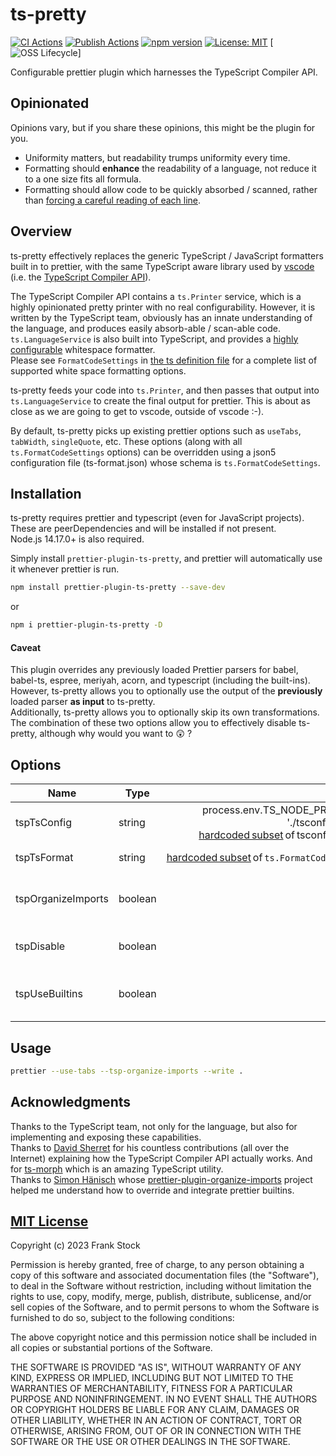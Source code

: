 # ts-pretty
[![CI Actions](https://github.com/pcafstockf/ts-pretty/workflows/CI/badge.svg)](https://github.com/pcafstockf/ts-pretty/actions)
[![Publish Actions](https://github.com/pcafstockf/ts-pretty/workflows/NPM%20Publish/badge.svg)](https://github.com/pcafstockf/ts-pretty/actions)
[![npm version](https://badge.fury.io/js/ts-pretty.svg)](https://badge.fury.io/js/ts-pretty)
[![License: MIT](https://img.shields.io/badge/License-MIT-green.svg)](https://opensource.org/licenses/MIT)
[![OSS Lifecycle](https://img.shields.io/osslifecycle/pcafstockf/ts-pretty)]

Configurable prettier plugin which harnesses the TypeScript Compiler API.

## Opinionated
Opinions vary, but if you share these opinions, this might be the plugin for you.
* Uniformity matters, but readability trumps uniformity every time.
* Formatting should **enhance** the readability of a language, not reduce it to a one size fits all formula.
* Formatting should allow code to be quickly absorbed / scanned, rather than [forcing a careful reading of each line](https://github.com/pcafstockf/ts-pretty/blob/master/fixtures/one-size-fits-all.md).

## Overview

ts-pretty effectively replaces the generic TypeScript / JavaScript formatters built in to prettier, with the same TypeScript aware library used by
[vscode](https://code.visualstudio.com/Docs/languages/typescript) (i.e. the [TypeScript Compiler API](https://github.com/microsoft/TypeScript/wiki/Using-the-Compiler-API)).

The TypeScript Compiler API contains a `ts.Printer` service, which is a highly opinionated pretty printer with no real configurability. 
However, it is written by the TypeScript team, obviously has an innate understanding of the language, and produces easily absorb-able / scan-able code.  
`ts.LanguageService` is also built into TypeScript, and provides a [highly configurable](https://thejohnfreeman.github.io/TypeScript/interfaces/formatcodeoptions.html) whitespace formatter.  
Please see `FormatCodeSettings` in [the ts definition file](https://github.com/microsoft/TypeScript/blob/main/lib/typescript.d.ts) 
for a complete list of supported white space formatting options.

ts-pretty feeds your code into `ts.Printer`, and then passes that output into `ts.LanguageService` to create the final output for prettier. 
This is about as close as we are going to get to vscode, outside of vscode :-).

By default, ts-pretty picks up existing prettier options such as `useTabs`, `tabWidth`, `singleQuote`, etc.
These options (along with all `ts.FormatCodeSettings` options) can be overridden using a json5 configuration file (ts-format.json) whose schema is `ts.FormatCodeSettings`.  

## Installation
ts-pretty requires prettier and typescript (even for JavaScript projects).  These are peerDependencies and will be installed if not present.  
Node.js 14.17.0+ is also required.

Simply install `prettier-plugin-ts-pretty`, and prettier will automatically use it whenever prettier is run.

```bash
npm install prettier-plugin-ts-pretty --save-dev
```
or
```bash
npm i prettier-plugin-ts-pretty -D
```
#### Caveat
This plugin overrides any previously loaded Prettier parsers for babel, babel-ts, espree, meriyah, acorn, and typescript (including the built-ins).  
However, ts-pretty allows you to optionally use the output of the **previously** loaded parser **as input** to ts-pretty.  
Additionally, ts-pretty allows you to optionally skip its own transformations.  
The combination of these two options allow you to effectively disable ts-pretty, although why would you want to :astonished: ?

## Options
| Name        | Type  |    Default | Description                                   |
|------------------|-------|--------:|:----------------------------------------------|
|tspTsConfig       |string |process.env.TS_NODE_PROJECT `??`<br/>'./tsconfig.json' `??`<br />[hardcoded subset](https://github.com/pcafstockf/ts-pretty/blob/master/src/index.ts#L257) of tsconfig options | Path to a tsconfig.json file.                 |
|tspTsFormat       |string |[hardcoded subset](https://github.com/pcafstockf/ts-pretty/blob/master/src/index.ts#L17) of `ts.FormatCodeSettings` | Path to a ts-format.json file.                |
|tspOrganizeImports|boolean|false| [Removes unused, sorts by paths and names](https://devblogs.microsoft.com/typescript/announcing-typescript-2-8-2/#organize-imports).     |
|tspDisable        |boolean|false| Do not perform any ts-pretty transformations. |
|tspUseBuiltins    |boolean|false| Use a (appropriate) previously loaded parser. |

## Usage
```bash
prettier --use-tabs --tsp-organize-imports --write .
```



## Acknowledgments
Thanks to the TypeScript team, not only for the language, but also for implementing and exposing these capabilities.  
Thanks to [David Sherret](https://github.com/dsherret) for his countless contributions (all over the Internet) explaining how the TypeScript Compiler API actually works. 
And for [ts-morph](https://github.com/dsherret/ts-morph) which is an amazing TypeScript utility.  
Thanks to [Simon Hänisch](https://github.com/simonhaenisch) whose [prettier-plugin-organize-imports](https://github.com/simonhaenisch/prettier-plugin-organize-imports) project helped me understand how to override and integrate prettier builtins.

## [MIT License](https://choosealicense.com/licenses/mit/)

Copyright (c) 2023 Frank Stock

Permission is hereby granted, free of charge, to any person obtaining a copy
of this software and associated documentation files (the "Software"), to deal
in the Software without restriction, including without limitation the rights
to use, copy, modify, merge, publish, distribute, sublicense, and/or sell
copies of the Software, and to permit persons to whom the Software is
furnished to do so, subject to the following conditions:

The above copyright notice and this permission notice shall be included in all
copies or substantial portions of the Software.

THE SOFTWARE IS PROVIDED "AS IS", WITHOUT WARRANTY OF ANY KIND, EXPRESS OR
IMPLIED, INCLUDING BUT NOT LIMITED TO THE WARRANTIES OF MERCHANTABILITY,
FITNESS FOR A PARTICULAR PURPOSE AND NONINFRINGEMENT. IN NO EVENT SHALL THE
AUTHORS OR COPYRIGHT HOLDERS BE LIABLE FOR ANY CLAIM, DAMAGES OR OTHER
LIABILITY, WHETHER IN AN ACTION OF CONTRACT, TORT OR OTHERWISE, ARISING FROM,
OUT OF OR IN CONNECTION WITH THE SOFTWARE OR THE USE OR OTHER DEALINGS IN THE
SOFTWARE.
